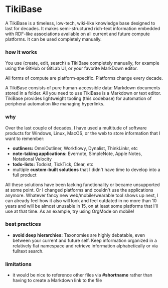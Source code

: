 # TikiBase

A TikiBase is a timeless, low-tech, wiki-like knowledge base designed to last
for decades. It makes semi-structured rich-text information embedded with RDF-like associations available on all
current and future compute platforms. It can be used completely manually.

### how it works

You use (create, edit, search) a TikiBase completely manually, for example using
the GitHub or GitLab UI, or your favorite MarkDown editor.

All forms of compute are platform-specific. Platforms change every decade.

A TikiBase consists of pure human-accessible data: Markdown documents stored in
a folder. All you need to use TikiBase is a Markdown or text editor. TikiBase
provides lightweight tooling (this codebase) for automation of peripheral
automation like managing hyperlinks.

### why

Over the last couple of decades, I have used a multitude of software products
for Windows, Linux, MacOS, or the web to store information that I want to
remember:

- **outliners:** OmniOutliner, Workflowy, Dynalist, ThinkLinkr, etc
- **note-taking applications:** Evernote, SimpleNote, Apple Notes, Notational
  Velocity
- **todo-lists:** Todoist, TickTick, Clear, etc
- multiple **custom-built solutions** that I didn't have time to develop into a
  full product

All these solutions have been lacking functionality or became unsupported at
some point. Or I changed platforms and couldn't use the applications anymore.
Whatever fancy new web/mobile/wearable tool shows up next, I can already feel
how it also will look and feel outdated in no more than 10 years and will be
almost unusable in 15, on at least some platforms that I'll use at that time. As
an example, try using OrgMode on mobile!

### best practices

- **avoid deep hierarchies:** Taxonomies are highly debatable, even between your
  current and future self. Keep information organized in a relatively flat
  namespace and retrieve information alphabetically or via fulltext search.

### limitations

- it would be nice to reference other files via **#shortname** rather than
  having to create a Markdown link to the file
